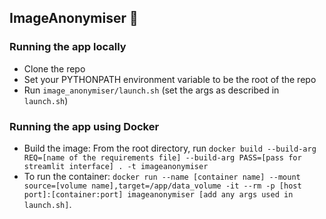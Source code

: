 ## ImageAnonymiser 👻

### Running the app locally

- Clone the repo
- Set your PYTHONPATH environment variable to be the root of the repo
- Run `image_anonymiser/launch.sh` (set the args as described in `launch.sh`)

### Running the app using Docker

- Build the image: From the root directory, run `docker build --build-arg REQ=[name of the requirements file] --build-arg PASS=[pass for streamlit interface] . -t imageanonymiser`
- To run the container: `docker run --name [container name] --mount source=[volume name],target=/app/data_volume -it --rm -p [host port]:[container:port] imageanonymiser [add any args used in launch.sh]`. 